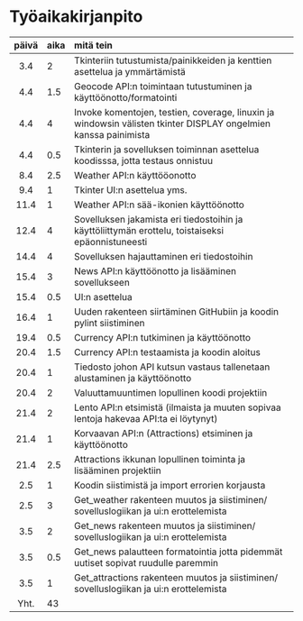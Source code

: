 # Työaikakirjanpito

| päivä | aika | mitä tein  |
| :----:|:-----| :-----|
| 3.4 | 2    | Tkinteriin tutustumista/painikkeiden ja kenttien asettelua ja ymmärtämistä |
| 4.4 | 1.5    | Geocode API:n toimintaan tutustuminen ja käyttöönotto/formatointi |
| 4.4 |  4   | Invoke komentojen, testien, coverage, linuxin ja windowsin välisten tkinter DISPLAY ongelmien kanssa painimista |
| 4.4 |  0.5   | Tkinterin ja sovelluksen toiminnan asettelua koodisssa, jotta testaus onnistuu |
| 8.4 |  2.5   | Weather API:n käyttööonotto |
| 9.4 |  1   | Tkinter UI:n asettelua yms. |
| 11.4 |  1   | Weather API:n sää-ikonien käyttöönotto |
| 12.4 |  4   | Sovelluksen jakamista eri tiedostoihin ja käyttöliittymän erottelu, toistaiseksi epäonnistuneesti |
| 14.4 |  4   | Sovelluksen hajauttaminen eri tiedostoihin |
| 15.4 |  3   | News API:n käyttöönotto ja lisääminen sovellukseen |
| 15.4 |  0.5   | UI:n asettelua |
| 16.4 |  1   | Uuden rakenteen siirtäminen GitHubiin ja koodin pylint siistiminen |
| 19.4 | 0.5   | Currency API:n tutkiminen ja käyttöönotto |
| 20.4 |  1.5   | Currency API:n testaamista ja koodin aloitus  |
| 20.4 | 1   | Tiedosto johon API kutsun vastaus tallenetaan alustaminen ja käyttöönotto  |
| 20.4 | 2   | Valuuttamuuntimen lopullinen koodi projektiin |
| 21.4 |  2   | Lento API:n etsimistä (ilmaista ja muuten sopivaa lentoja hakevaa API:ta ei löytynyt) |
| 21.4 | 1  | Korvaavan API:n (Attractions) etsiminen ja käyttöönotto |
| 21.4 | 2.5   | Attractions ikkunan lopullinen toiminta ja lisääminen projektiin |
| 2.5 | 1   | Koodin siistimistä ja import errorien korjausta |
| 2.5 | 3   | Get_weather rakenteen muutos ja siistiminen/ sovelluslogiikan ja ui:n erottelemista  |
| 3.5 | 2   | Get_news rakenteen muutos ja siistiminen/ sovelluslogiikan ja ui:n erottelemista |
| 3.5 | 0.5   | Get_news palautteen formatointia jotta pidemmät uutiset sopivat ruudulle paremmin  |
| 3.5 | 1   | Get_attractions rakenteen muutos ja siistiminen/ sovelluslogiikan ja ui:n erottelemista  |
| Yht. |  43  |    |
